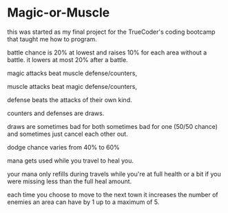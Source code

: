 # Magic-or-Muscle
this was started as my final project for the TrueCoder's coding bootcamp that taught me how to program.

battle chance is 20% at lowest and raises 10% for each area without a battle.  it lowers at most 20% after a battle.

magic attacks beat muscle defense/counters, 

muscle attacks beat magic defense/counters,

defense beats the attacks of their own kind.

counters and defenses are draws.

draws are sometimes bad for both sometimes bad for one (50/50 chance) and sometimes just cancel each other out.

dodge chance varies from 40% to 60%

mana gets used while you travel to heal you.

your mana only refills during travels while you're at full health or a bit if you were missing less than the full heal amount.

each time you choose to move to the next town it increases the number of enemies an area can have by 1 up to a maximum of 5.
